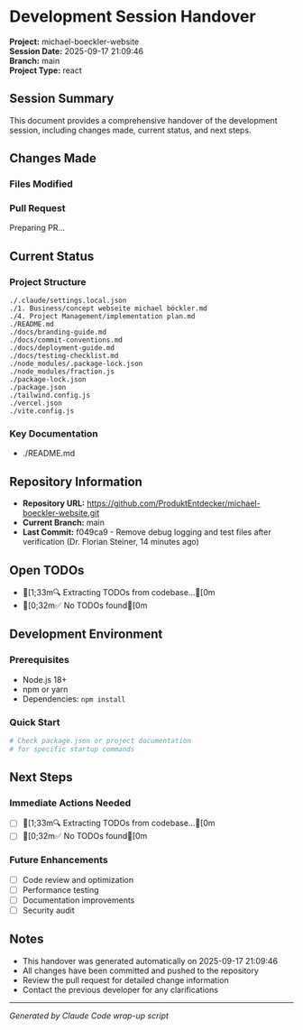 # Development Session Handover

**Project:** michael-boeckler-website  
**Session Date:** 2025-09-17 21:09:46  
**Branch:** main  
**Project Type:** react  

## Session Summary

This document provides a comprehensive handover of the development session, including changes made, current status, and next steps.

## Changes Made

### Files Modified


### Pull Request
Preparing PR...

## Current Status

### Project Structure
```
./.claude/settings.local.json
./1. Business/concept webseite michael böckler.md
./4. Project Management/implementation plan.md
./README.md
./docs/branding-guide.md
./docs/commit-conventions.md
./docs/deployment-guide.md
./docs/testing-checklist.md
./node_modules/.package-lock.json
./node_modules/fraction.js
./package-lock.json
./package.json
./tailwind.config.js
./vercel.json
./vite.config.js
```

### Key Documentation
- ./README.md

## Repository Information

- **Repository URL:** https://github.com/ProduktEntdecker/michael-boeckler-website.git
- **Current Branch:** main
- **Last Commit:** f049ca9 - Remove debug logging and test files after verification (Dr. Florian Steiner, 14 minutes ago)

## Open TODOs

- [1;33m🔍 Extracting TODOs from codebase...[0m
- [0;32m✅ No TODOs found[0m

## Development Environment

### Prerequisites
- Node.js 18+
- npm or yarn
- Dependencies: `npm install`

### Quick Start
```bash
# Check package.json or project documentation
# for specific startup commands
```

## Next Steps

### Immediate Actions Needed
- [ ] [1;33m🔍 Extracting TODOs from codebase...[0m
- [ ] [0;32m✅ No TODOs found[0m

### Future Enhancements
- [ ] Code review and optimization
- [ ] Performance testing
- [ ] Documentation improvements
- [ ] Security audit

## Notes

- This handover was generated automatically on 2025-09-17 21:09:46
- All changes have been committed and pushed to the repository
- Review the pull request for detailed change information
- Contact the previous developer for any clarifications

---

*Generated by Claude Code wrap-up script*
